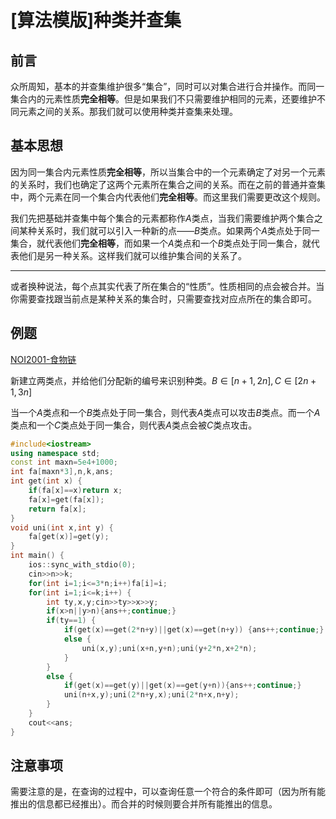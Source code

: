 # [算法模版]种类并查集

## 前言

众所周知，基本的并查集维护很多“集合”，同时可以对集合进行合并操作。而同一集合内的元素性质**完全相等**。但是如果我们不只需要维护相同的元素，还要维护不同元素之间的关系。那我们就可以使用种类并查集来处理。

## 基本思想

因为同一集合内元素性质**完全相等**，所以当集合中的一个元素确定了对另一个元素的关系时，我们也确定了这两个元素所在集合之间的关系。而在之前的普通并查集中，两个元素在同一个集合内代表他们**完全相等**。而这里我们需要更改这个规则。

我们先把基础并查集中每个集合的元素都称作$A$类点，当我们需要维护两个集合之间某种关系时，我们就可以引入一种新的点——$B$类点。如果两个$A$类点处于同一集合，就代表他们**完全相等**，而如果一个$A$类点和一个$B$类点处于同一集合，就代表他们是另一种关系。这样我们就可以维护集合间的关系了。

---

或者换种说法，每个点其实代表了所在集合的“性质”。性质相同的点会被合并。当你需要查找跟当前点是某种关系的集合时，只需要查找对应点所在的集合即可。

## 例题

[NOI2001-食物链](https://www.luogu.org/problem/P2024)

新建立两类点，并给他们分配新的编号来识别种类。$B\in[n+1,2n],C\in[2n+1,3n]$

当一个$A$类点和一个$B$类点处于同一集合，则代表$A$类点可以攻击$B$类点。而一个$A$类点和一个$C$类点处于同一集合，则代表$A$类点会被$C$类点攻击。

```cpp
#include<iostream>
using namespace std;
const int maxn=5e4+1000;
int fa[maxn*3],n,k,ans;
int get(int x) {
    if(fa[x]==x)return x;
    fa[x]=get(fa[x]);
    return fa[x];
}
void uni(int x,int y) {
    fa[get(x)]=get(y);
}
int main() {
    ios::sync_with_stdio(0);
    cin>>n>>k;
    for(int i=1;i<=3*n;i++)fa[i]=i;
    for(int i=1;i<=k;i++) {
        int ty,x,y;cin>>ty>>x>>y;
        if(x>n||y>n){ans++;continue;}
        if(ty==1) {
            if(get(x)==get(2*n+y)||get(x)==get(n+y)) {ans++;continue;}
            else {
                uni(x,y);uni(x+n,y+n);uni(y+2*n,x+2*n);
            }
        }
        else {
            if(get(x)==get(y)||get(x)==get(y+n)){ans++;continue;}
            uni(n+x,y);uni(2*n+y,x);uni(2*n+x,n+y);
        }
    }
    cout<<ans;
}
```

## 注意事项

需要注意的是，在查询的过程中，可以查询任意一个符合的条件即可（因为所有能推出的信息都已经推出）。而合并的时候则要合并所有能推出的信息。